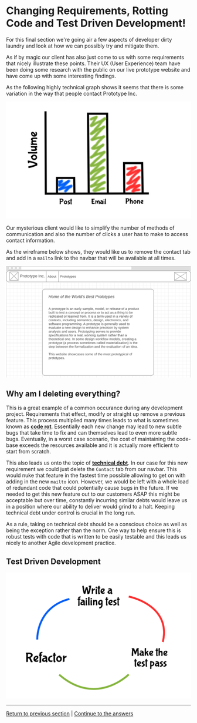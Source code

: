 Changing Requirements, Rotting Code and Test Driven Development!
==================================================================

For this final section we're going air a few aspects of developer dirty laundry and look at how we can possibly try and mitigate them.

As if by magic our client has also just come to us with some requirements that nicely illustrate these points. Their UX (User Experience) team have been doing some research with the public on our live prototype website and have come up with some interesting findings.

As the following highly technical graph shows it seems that there is some variation in the way that people contact Prototype Inc.

![graph](../images/graph.png)

Our mysterious client would like to simplify the number of methods of communication and also the number of clicks a user has to make to access contact information.

As the wireframe below shows, they would like us to remove the contact tab and add in a `mailto` link to the navbar that will be available at all times.

![final wireframe](../images/finalWireframe.png)

Why am I deleting everything?
-----------------------------

This is a great example of a common occurance during any development project. Requirements that effect, modify or straight up remove a previous feature. This process multiplied many times leads to what is sometimes known as **[code rot](http://www.agile-process.org/change.html)**. Essentially each new change may lead to new subtle bugs that take time to fix and can themselves lead to even more subtle bugs. Eventually, in a worst case scenario, the cost of maintaining the code-base exceeds the resources available and it is actually more efficient to start from scratch.

This also leads us onto the topic of **[technical debt](https://martinfowler.com/bliki/TechnicalDebt.html)**. In our case for this new requirement we could just delete the `Contact` tab from our navbar. This would nuke that feature in the fastest time possible allowing to get on with adding in the new `mailto` icon. However, we would be left with a whole load of redundant code that could potentially cause bugs in the future. If we needed to get this new feature out to our customers ASAP this might be acceptable but over time, constantly incurring similar debts would leave us in a position where our ability to deliver would grind to a halt. Keeping technical debt under control is crucial in the long run.

As a rule, taking on technical debt should be a conscious choice as well as being the exception rather than the norm. One way to help ensure this is robust tests with code that is written to be easily testable and this leads us nicely to another Agile development practice.

Test Driven Development
----------------------


![TDD](../images/tdd.png)

----------------------------------
[Return to previous section](../courseSections/section14.md) | [Continue to the answers](../tasks/task7.md)
